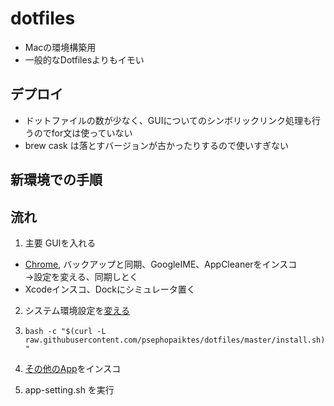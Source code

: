 # dotfiles
- Macの環境構築用
- 一般的なDotfilesよりもイモい


## デプロイ
- ドットファイルの数が少なく、GUIについてのシンボリックリンク処理も行うのでfor文は使っていない
- brew cask は落とすバージョンが古かったりするので使いすぎない

## 新環境での手順
## 流れ

1. 主要 GUIを入れる
  - [Chrome](), バックアップと同期、GoogleIME、AppCleanerをインスコ  
  →設定を変える、同期しとく
  - Xcodeインスコ、Dockにシミュレータ置く

2. システム環境設定を[変える](./mac-setting.md)

3. `bash -c "$(curl -L raw.githubusercontent.com/psephopaiktes/dotfiles/master/install.sh)"`

4. [その他のApp](app-list.md)をインスコ

5. app-setting.sh を実行
